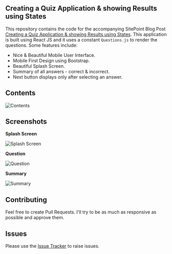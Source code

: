 ## Creating a Quiz Application & showing Results using States

This repository contains the code for the accompanying SitePoint Blog Post [Creating a Quiz Application & showing Results using States](https://blog.praveen.science/). This application is built using React JS and it uses a constant `Questions.js` to render the questions. Some features include:

- Nice & Beautiful Mobile User Interface.
- Mobile First Design using Bootstrap.
- Beautiful Splash Screen.
- Summary of all answers - correct & incorrect.
- Next button displays only after selecting an answer.

## Contents

![Contents](./Contents.png)

## Screenshots

**Splash Screen**

![Splash Screen](./Screenshots/Splash.png)

**Question**

![Question](./Screenshots/Question.png)

**Summary**

![Summary](./Screenshots/Summary.png)

## Contributing

Feel free to create Pull Requests. I'll try to be as much as responsive as possible and approve them.

## Issues

Please use the [Issue Tracker](https://github.com/praveenscience/React-Quiz-App-States/issues) to raise issues.
